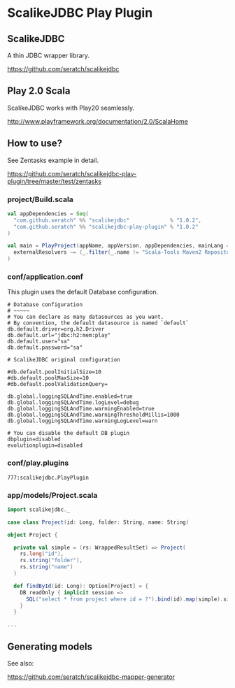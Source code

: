 # ScalikeJDBC Play Plugin

## ScalikeJDBC

A thin JDBC wrapper library.

https://github.com/seratch/scalikejdbc

## Play 2.0 Scala

ScalikeJDBC works with Play20 seamlessly.

http://www.playframework.org/documentation/2.0/ScalaHome

## How to use?

See Zentasks example in detail.

https://github.com/seratch/scalikejdbc-play-plugin/tree/master/test/zentasks

### project/Build.scala

```scala
val appDependencies = Seq(
  "com.github.seratch" %% "scalikejdbc"             % "1.0.2",
  "com.github.seratch" %% "scalikejdbc-play-plugin" % "1.0.2"
)

val main = PlayProject(appName, appVersion, appDependencies, mainLang = SCALA).settings(
  externalResolvers ~= (_.filter(_.name != "Scala-Tools Maven2 Repository"))
)
```

### conf/application.conf

This plugin uses the default Database configuration.

```
# Database configuration
# ~~~~~ 
# You can declare as many datasources as you want.
# By convention, the default datasource is named `default`
db.default.driver=org.h2.Driver
db.default.url="jdbc:h2:mem:play"
db.default.user="sa"
db.default.password="sa"

# ScalikeJDBC original configuration

#db.default.poolInitialSize=10
#db.default.poolMaxSize=10
#db.default.poolValidationQuery=

db.global.loggingSQLAndTime.enabled=true
db.global.loggingSQLAndTime.logLevel=debug
db.global.loggingSQLAndTime.warningEnabled=true
db.global.loggingSQLAndTime.warningThresholdMillis=1000
db.global.loggingSQLAndTime.warningLogLevel=warn

# You can disable the default DB plugin
dbplugin=disabled
evolutionplugin=disabled
```

### conf/play.plugins

```
777:scalikejdbc.PlayPlugin
```

### app/models/Project.scala

```scala
import scalikejdbc._

case class Project(id: Long, folder: String, name: String)

object Project {

  private val simple = (rs: WrappedResultSet) => Project(
    rs.long("id"), 
    rs.string("folder"), 
    rs.string("name")
  )

  def findById(id: Long): Option[Project] = {
    DB readOnly { implicit session =>
      SQL("select * from project where id = ?").bind(id).map(simple).single.apply()
    }
  }

...
```

## Generating models

See also:

https://github.com/seratch/scalikejdbc-mapper-generator


